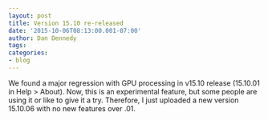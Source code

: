 ```yaml
---
layout: post
title: Version 15.10 re-released
date: '2015-10-06T08:13:00.001-07:00'
author: Dan Dennedy
tags: 
categories:
- blog
---
```


We found a major regression with GPU processing in v15.10 release (15.10.01 in Help > About). Now, this is an experimental feature, but some people are using it or like to give it a try. Therefore, I just uploaded a new version 15.10.06 with no new features over .01.